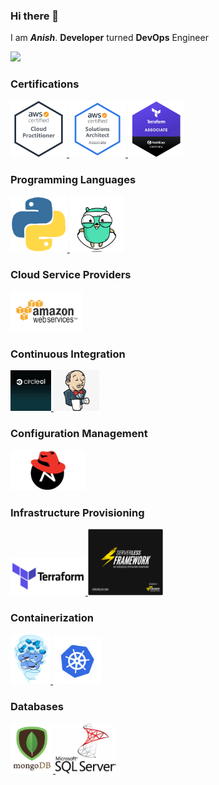 ### Hi there 👋

I am **_Anish_**. **Developer** turned **DevOps** Engineer

<p float="center">
<a href="https://en.wikipedia.org/wiki/DevOps" target="_blank" >
    <img src="https://raw.githubusercontent.com/anish9461/anish9461/master/assets/devops.gif"  height="150" />
  </a>
 </p>

### Certifications
<p float="center">
<a href="https://www.youracclaim.com/badges/9fc4f52c-5d9c-4575-8d54-ffd394700113/public_url" target="_blank" >
    <img src="https://raw.githubusercontent.com/anish9461/anish9461/master/assets/awscp.png"  height="90" />
  </a>
  <a href="https://www.youracclaim.com/badges/9108da04-8439-498d-ab68-2c514d1e029b/public_url" target="_blank" >
    <img src="https://raw.githubusercontent.com/anish9461/anish9461/master/assets/awssa.png"  height="90" />
  </a>
  <a href="https://en.wikipedia.org/wiki/DevOps" target="_blank" >
    <img src="https://raw.githubusercontent.com/anish9461/anish9461/master/assets/terraformbadge.png"  height="90" />
  </a>
 </p>


### Programming Languages

<p float="left">
<a href="https://www.python.org/" target="_blank" >
    <img src="https://raw.githubusercontent.com/anish9461/anish9461/master/assets/python.gif"  height="90" />
  </a>
<a href="https://golang.org/" target="_blank" >
    <img src="https://raw.githubusercontent.com/anish9461/anish9461/master/assets/golang.gif"  height="90" />
  </a>
 </p>
 
### Cloud Service Providers

<p float="left">
  
  
  <a href="https://aws.amazon.com/" target="_blank" >
    <img src="https://raw.githubusercontent.com/anish9461/anish9461/master/assets/aws.gif"  height="65" />
  </a>
 </p>
 
 
 ### Continuous Integration
 <p float="left">
  <a href="https://circleci.com/" target="_blank" >
    <img src="https://raw.githubusercontent.com/anish9461/anish9461/master/assets/circleci.gif"  height="65" />
  </a>
  <a href="https://www.jenkins.io/" target="_blank" >
    <img src="https://raw.githubusercontent.com/anish9461/anish9461/master/assets/jenkins.jpg"  height="65" />
  </a>
 </p>
 
 ### Configuration Management
  <p float="left">
   <a href="https://www.ansible.com/" target="_blank" >
    <img src="https://raw.githubusercontent.com/anish9461/anish9461/master/assets/ansible.gif" width="120" />
  </a>
  </p>
 
 ### Infrastructure Provisioning
  <p float="left">
   <a href="https://www.terraform.io/" target="_blank" >
    <img src="https://raw.githubusercontent.com/anish9461/anish9461/master/assets/terraform.gif" width="120" />
  </a>
  <a href="https://www.serverless.com/" target="_blank" >
    <img src="https://raw.githubusercontent.com/anish9461/anish9461/master/assets/serverless.gif" width="120" />
  </a>
  </p>

 ### Containerization
 <p float="left">
 <a href="https://www.docker.com/" target="_blank" >
    <img src="https://github.com/anish9461/anish9461/blob/master/assets/docker.gif"  height="80" /> 
  </a>
  <a href="https://kubernetes.io/" target="_blank" >
    <img src="https://raw.githubusercontent.com/anish9461/anish9461/master/assets/k8s.gif"  height="75" />
  </a>
   </p>

### Databases
 <p float="left">
 <a href="https://www.mongodb.com/" target="_blank" >
    <img src="https://github.com/anish9461/anish9461/blob/master/assets/mongo.gif"  height="80" /> 
  </a>
  <a href="https://www.microsoft.com/en-us/sql-server/sql-server-2019" target="_blank" >
    <img src="https://github.com/anish9461/anish9461/blob/master/assets/sql.gif"  height="80" /> 
  </a>
   </p>

<!--
**anish9461/anish9461** is a ✨ _special_ ✨ repository because its `README.md` (this file) appears on your GitHub profile.

Here are some ideas to get you started:

- 🔭 I’m currently working on ...
- 🌱 I’m currently learning ...
- 👯 I’m looking to collaborate on ...
- 🤔 I’m looking for help with ...
- 💬 Ask me about ...
- 📫 How to reach me: ...
- 😄 Pronouns: ...
- ⚡ Fun fact: ...
  -->
